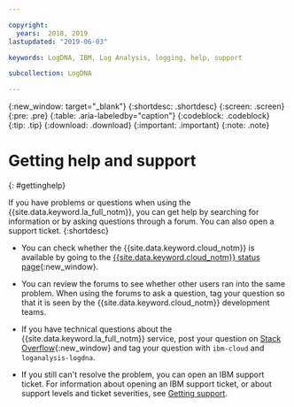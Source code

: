 ```yaml
---

copyright:
  years:  2018, 2019
lastupdated: "2019-06-03"

keywords: LogDNA, IBM, Log Analysis, logging, help, support

subcollection: LogDNA

---
```


{:new_window: target="_blank"}
{:shortdesc: .shortdesc}
{:screen: .screen}
{:pre: .pre}
{:table: .aria-labeledby="caption"}
{:codeblock: .codeblock}
{:tip: .tip}
{:download: .download}
{:important: .important}
{:note: .note}


# Getting help and support
{: #gettinghelp}

If you have problems or questions when using the {{site.data.keyword.la_full_notm}}, you can get help by searching for information or by asking questions through a forum. You can also open a support ticket.
{:shortdesc}

* You can check whether the {{site.data.keyword.cloud_notm}} is available by going to the [{{site.data.keyword.cloud_notm}} status page](https://cloud.ibm.com/status?selected=status){:new_window}.

* You can review the forums to see whether other users ran into the same problem. When using the forums to ask a question, tag your question so that it is seen by the {{site.data.keyword.cloud_notm}} development teams.
<!--Insert the appropriate Stack Overflow tag for your service for <service_keyword> in URL and text below:  -->
  * If you have technical questions about the {{site.data.keyword.la_full_notm}} service, post your question on [Stack Overflow](https://stackoverflow.com/search?q=logdna+ibm-cloud){:new_window} and tag your question with `ibm-cloud` and `loganalysis-logdna`.  

* If you still can't resolve the problem, you can open an IBM support ticket. For information about opening an IBM support ticket, or about support levels and ticket severities, see [Getting support](/docs/get-support?topic=get-support-getting-customer-support#getting-customer-support).